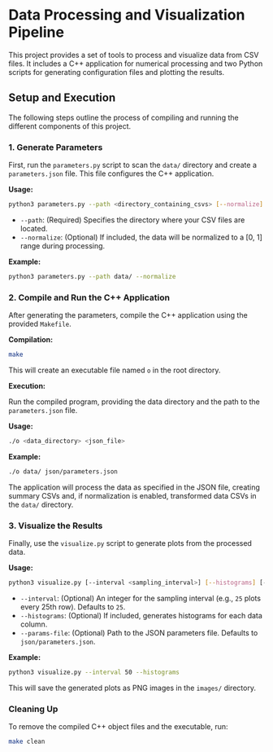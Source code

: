 # Data Processing and Visualization Pipeline

This project provides a set of tools to process and visualize data from CSV files. It includes a C++ application for numerical processing and two Python scripts for generating configuration files and plotting the results.

## Setup and Execution

The following steps outline the process of compiling and running the different components of this project.

### 1. Generate Parameters

First, run the `parameters.py` script to scan the `data/` directory and create a `parameters.json` file. This file configures the C++ application.

**Usage:**

```bash
python3 parameters.py --path <directory_containing_csvs> [--normalize]
```

- `--path`: (Required) Specifies the directory where your CSV files are located.
- `--normalize`: (Optional) If included, the data will be normalized to a [0, 1] range during processing.

**Example:**

```bash
python3 parameters.py --path data/ --normalize
```

### 2. Compile and Run the C++ Application

After generating the parameters, compile the C++ application using the provided `Makefile`.

**Compilation:**

```bash
make
```

This will create an executable file named `o` in the root directory.

**Execution:**

Run the compiled program, providing the data directory and the path to the `parameters.json` file.

**Usage:**

```bash
./o <data_directory> <json_file>
```

**Example:**

```bash
./o data/ json/parameters.json
```

The application will process the data as specified in the JSON file, creating summary CSVs and, if normalization is enabled, transformed data CSVs in the `data/` directory.

### 3. Visualize the Results

Finally, use the `visualize.py` script to generate plots from the processed data.

**Usage:**

```bash
python3 visualize.py [--interval <sampling_interval>] [--histograms] [--params-file <path_to_json>]
```

- `--interval`: (Optional) An integer for the sampling interval (e.g., `25` plots every 25th row). Defaults to `25`.
- `--histograms`: (Optional) If included, generates histograms for each data column.
- `--params-file`: (Optional) Path to the JSON parameters file. Defaults to `json/parameters.json`.

**Example:**

```bash
python3 visualize.py --interval 50 --histograms
```

This will save the generated plots as PNG images in the `images/` directory.

### Cleaning Up

To remove the compiled C++ object files and the executable, run:

```bash
make clean
```
